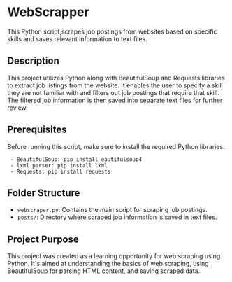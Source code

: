 # WebScrapper

This Python script,scrapes job postings from websites based on specific skills and saves relevant information to text files.

## Description

This project utilizes Python along with BeautifulSoup and Requests libraries to extract job listings from the website. It enables the user to specify a skill they are not familiar with and filters out job postings that require that skill. The filtered job information is then saved into separate text files for further review.

## Prerequisites

Before running this script, make sure to install the required Python libraries:

     - BeautifulSoup: pip install eautifulsoup4
     - lxml parser: pip install lxml
     - Requests: pip install requests
    
## Folder Structure

- `webscraper.py`: Contains the main script for scraping job postings.
- `posts/`: Directory where scraped job information is saved in text files.
  
## Project Purpose

This project was created as a learning opportunity for web scraping using Python. It's aimed at understanding the basics of web scraping, using BeautifulSoup for parsing HTML content, and saving scraped data.
